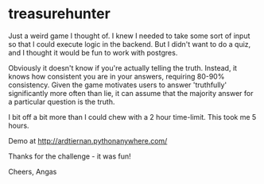 # treasurehunter

Just a weird game I thought of. I knew I needed to take some sort of input so that I could execute logic in the backend. But I didn't want to do a quiz, and I thought it would be fun to work with postgres.

Obviously it doesn't know if you're actually telling the truth.
Instead, it knows how consistent you are in your answers, requiring  80-90% consistency. Given the game motivates users to answer 'truthfully' significantly more often than lie, it can assume that the majority answer for a particular question is the truth.

I bit off a bit more than I could chew with a 2 hour time-limit. This took me 5 hours.

Demo at http://ardtiernan.pythonanywhere.com/

Thanks for the challenge - it was fun!

Cheers, Angas
